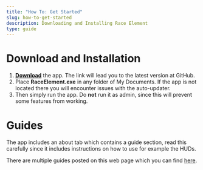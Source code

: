 ```yaml
---
title: "How To: Get Started"
slug: how-to-get-started
description: Downloading and Installing Race Element
type: guide 
---
```


# Download and Installation
1. **<a href="https://github.com/RiddleTime/Race-Element/releases/latest" target="_blank">Download</a>** the app. The link will lead you to the latest version at GitHub.  
2. Place **RaceElement.exe** in any folder of My Documents. If the app is not located there you will encounter issues with the auto-updater.
3. Then simply run the app. Do **not** run it as admin, since this will prevent some features from working.

# Guides
The app includes an about tab which contains a guide section, read this carefully since it includes instructions on how to use for example the HUDs.  

There are multiple guides posted on this web page which you can find [here](/guide/).
